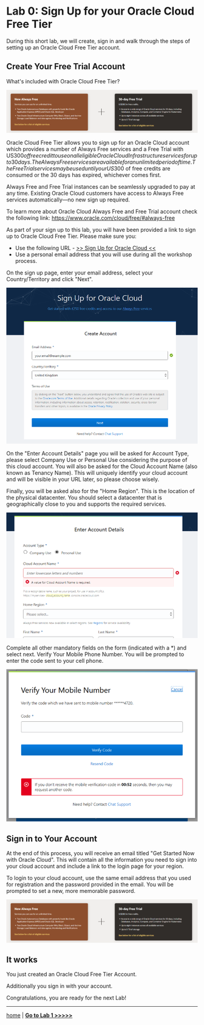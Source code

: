 # Lab 0: Sign Up for your Oracle Cloud Free Tier

During this short lab, we will create, sign in and walk through the steps of setting up an Oracle Cloud Free Tier account.

## Create Your Free Trial Account

What's included with Oracle Cloud Free Tier?

![Autonomous](./images/oracle_cloud_free_tier.png)

Oracle Cloud Free Tier allows you to sign up for an Oracle Cloud account which provides a number of Always Free services and a Free Trial with US$300 of free credit to use on all eligible Oracle Cloud Infrastructure services for up to 30 days. The Always Free services are available for an unlimited period of time. The Free Trial services may be used until your US$300 of free credits are consumed or the 30 days has expired, whichever comes first.

Always Free and Free Trial instances can be seamlessly upgraded to pay at any time. Existing Oracle Cloud customers have access to Always Free services automatically—no new sign up required.

To learn more about Oracle Cloud Always Free and Free Trial account check the following link:
https://www.oracle.com/cloud/free/#always-free


As part of your sign up to this lab, you will have been provided a link to sign up to Oracle Cloud Free Tier. Please make sure you:

- Use the following URL - [>> Sign Up for Oracle Cloud <<](http://bit.ly/34TzwGf)
- Use a personal email address that you will use during all the workshop process.

On the sign up page, enter your email address, select your Country/Territory and click "Next".

![Autonomous](./images/oracle_cloud_free_tier1.png)


On the "Enter Account Details" page you will be asked for Account Type, please select Company Use or Personal Use considering the purpose of this cloud account.
You will also be asked for the Cloud Account Name (also known as Tenancy Name). This will uniquely identify your cloud account and will be visible in your URL later, so please choose wisely.

Finally, you will be asked also for the "Home Region". This is the location of the physical datacenter. You should select a datacenter that is geographically close to you and supports the required services.

![Autonomous](./images/oracle_cloud_free_tier2.png)

Complete all other mandatory fields on the form (indicated with a *) and select next. Verify Your Mobile Phone Number.
You will be prompted to enter the code sent to your cell phone.

![Autonomous](./images/oracle_cloud_free_tier3.png)

## Sign in to Your Account

At the end of this process, you will receive an email titled "Get Started Now with Oracle Cloud". This will contain all the information you need to sign into your cloud account and include a link to the login page for your region.

To login to your cloud account, use the same email address that you used for registration and the password provided in the email. You will be prompted to set a new, more memorable password.

![Autonomous](./images/oracle_cloud_free_tier.png)


## It works

You just created an Oracle Cloud Free Tier Account.

Additionally you sign in with your account.

Congratulations, you are ready for the next Lab!

---

[home](../README.md) | [**Go to Lab 1 >>>>>**](../lab1/README.md)